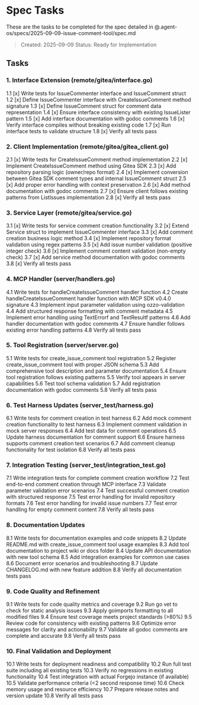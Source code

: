 # Spec Tasks

These are the tasks to be completed for the spec detailed in @.agent-os/specs/2025-09-09-issue-comment-tool/spec.md

> Created: 2025-09-09
> Status: Ready for Implementation

## Tasks

### 1. Interface Extension (remote/gitea/interface.go)
1.1 [x] Write tests for IssueCommenter interface and IssueComment struct
1.2 [x] Define IssueCommenter interface with CreateIssueComment method signature
1.3 [x] Define IssueComment struct for comment data representation
1.4 [x] Ensure interface consistency with existing IssueLister pattern
1.5 [x] Add interface documentation with godoc comments
1.6 [x] Verify interface compiles without breaking existing code
1.7 [x] Run interface tests to validate structure
1.8 [x] Verify all tests pass

### 2. Client Implementation (remote/gitea/gitea_client.go)
2.1 [x] Write tests for CreateIssueComment method implementation
2.2 [x] Implement CreateIssueComment method using Gitea SDK
2.3 [x] Add repository parsing logic (owner/repo format)
2.4 [x] Implement conversion between Gitea SDK comment types and internal IssueComment struct
2.5 [x] Add proper error handling with context preservation
2.6 [x] Add method documentation with godoc comments
2.7 [x] Ensure client follows existing patterns from ListIssues implementation
2.8 [x] Verify all tests pass

### 3. Service Layer (remote/gitea/service.go)
3.1 [x] Write tests for service comment creation functionality
3.2 [x] Extend Service struct to implement IssueCommenter interface
3.3 [x] Add comment creation business logic method
3.4 [x] Implement repository format validation using regex patterns
3.5 [x] Add issue number validation (positive integer check)
3.6 [x] Implement comment content validation (non-empty check)
3.7 [x] Add service method documentation with godoc comments
3.8 [x] Verify all tests pass

### 4. MCP Handler (server/handlers.go)
4.1 Write tests for handleCreateIssueComment handler function
4.2 Create handleCreateIssueComment handler function with MCP SDK v0.4.0 signature
4.3 Implement input parameter validation using ozzo-validation
4.4 Add structured response formatting with comment metadata
4.5 Implement error handling using TextErrorf and TextResultf patterns
4.6 Add handler documentation with godoc comments
4.7 Ensure handler follows existing error handling patterns
4.8 Verify all tests pass

### 5. Tool Registration (server/server.go)
5.1 Write tests for create_issue_comment tool registration
5.2 Register create_issue_comment tool with proper JSON schema
5.3 Add comprehensive tool description and parameter documentation
5.4 Ensure tool registration follows existing patterns
5.5 Verify tool appears in server capabilities
5.6 Test tool schema validation
5.7 Add registration documentation with godoc comments
5.8 Verify all tests pass

### 6. Test Harness Updates (server_test/harness.go)
6.1 Write tests for comment creation in test harness
6.2 Add mock comment creation functionality to test harness
6.3 Implement comment validation in mock server responses
6.4 Add test data for comment operations
6.5 Update harness documentation for comment support
6.6 Ensure harness supports comment creation test scenarios
6.7 Add comment cleanup functionality for test isolation
6.8 Verify all tests pass

### 7. Integration Testing (server_test/integration_test.go)
7.1 Write integration tests for complete comment creation workflow
7.2 Test end-to-end comment creation through MCP interface
7.3 Validate parameter validation error scenarios
7.4 Test successful comment creation with structured response
7.5 Test error handling for invalid repository formats
7.6 Test error handling for invalid issue numbers
7.7 Test error handling for empty comment content
7.8 Verify all tests pass

### 8. Documentation Updates
8.1 Write tests for documentation examples and code snippets
8.2 Update README.md with create_issue_comment tool usage examples
8.3 Add tool documentation to project wiki or docs folder
8.4 Update API documentation with new tool schema
8.5 Add integration examples for common use cases
8.6 Document error scenarios and troubleshooting
8.7 Update CHANGELOG.md with new feature addition
8.8 Verify all documentation tests pass

### 9. Code Quality and Refinement
9.1 Write tests for code quality metrics and coverage
9.2 Run go vet to check for static analysis issues
9.3 Apply goimports formatting to all modified files
9.4 Ensure test coverage meets project standards (>80%)
9.5 Review code for consistency with existing patterns
9.6 Optimize error messages for clarity and actionability
9.7 Validate all godoc comments are complete and accurate
9.8 Verify all tests pass

### 10. Final Validation and Deployment
10.1 Write tests for deployment readiness and compatibility
10.2 Run full test suite including all existing tests
10.3 Verify no regressions in existing functionality
10.4 Test integration with actual Forgejo instance (if available)
10.5 Validate performance criteria (<2 second response time)
10.6 Check memory usage and resource efficiency
10.7 Prepare release notes and version update
10.8 Verify all tests pass